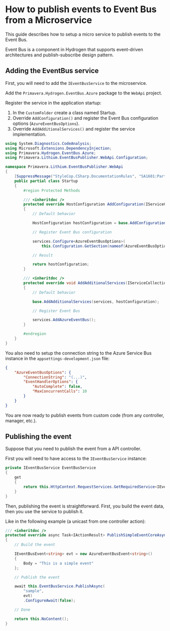 # How to publish events to Event Bus from a Microservice

This guide describes how to setup a micro service to publish events to the Event Bus.

Event Bus is a component in Hydrogen that supports event-driven architectures and publish-subscribe design pattern.

## Adding the EventBus service

First, you will need to add the `IEventBusService` to the microservice.

Add the `Primavera.Hydrogen.EventBus.Azure` package to the `WebApi` project.

Register the service in the application startup:

1. In the `CustomFolder` create a class named Startup.
2. Override `AddConfiguration()` and register the Event Bus configuration options (`AzureEventBusOptions`).
2. Override `AddAdditionalServices()` and register the service implementation.

```csharp
using System.Diagnostics.CodeAnalysis;
using Microsoft.Extensions.DependencyInjection;
using Primavera.Hydrogen.EventBus.Azure;
using Primavera.Lithium.EventBusPublisher.WebApi.Configuration;

namespace Primavera.Lithium.EventBusPublisher.WebApi
{
    [SuppressMessage("StyleCop.CSharp.DocumentationRules", "SA1601:Partial elements should be documented")]
    public partial class Startup
    {
        #region Protected Methods

        /// <inheritdoc />
        protected override HostConfiguration AddConfiguration(IServiceCollection services)
        {
            // Default behavior

            HostConfiguration hostConfiguration = base.AddConfiguration(services);

            // Register Event Bus configuration

            services.Configure<AzureEventBusOptions>(
                this.Configuration.GetSection(nameof(AzureEventBusOptions)));

            // Result

            return hostConfiguration;
        }

        /// <inheritdoc />
        protected override void AddAdditionalServices(IServiceCollection services, HostConfiguration hostConfiguration)
        {
            // Default behavior

            base.AddAdditionalServices(services, hostConfiguration);

            // Register Event Bus

            services.AddAzureEventBus();
        }

        #endregion
    }
}
```

You also need to setup the connection string to the Azure Service Bus instance in the `appsettings-development.json` file:

```json
{
    "AzureEventBusOptions": {
        "ConnectionString": "(...)",
        "EventHandlerOptions": {
            "AutoComplete": false,
            "MaxConcurrentCalls": 10
        }
    }
}
```

You are now ready to publish events from custom code (from any controller, manager, etc.).

## Publishing the event

Suppose that you need to publish the event from a API controller.

First you will need to have access to the `IEventBusService` instance:

```csharp
private IEventBusService EventBusService
{
    get
    {
        return this.HttpContext.RequestServices.GetRequiredService<IEventBusService>();
    }
}
```

Then, publishing the event is straightforward. First, you build the event data, then you use the service to publish it.

Like in the following example (a unicast from one controller action):

```csharp
/// <inheritdoc />
protected override async Task<IActionResult> PublishSimpleEventCoreAsync()
{
    // Build the event

    IEventBusEvent<string> evt = new AzureEventBusEvent<string>()
    {
        Body = "This is a simple event"
    };

    // Publish the event

    await this.EventBusService.PublishAsync(
        "sample", 
        evt)
        .ConfigureAwait(false);

    // Done

    return this.NoContent();
}
```